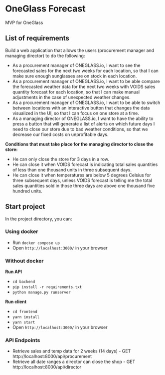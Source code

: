 # OneGlass Forecast
MVP for OneGlass

## List of requirements
Build a web application that allows the users (procurement manager
and managing director) to do the following:
- As a procurement manager of ONEGLASS.io, I want to see the forecasted sales for
the next two weeks for each location, so that I can make sure enough sunglasses are
on stock in each location.
- As a procurement manager of ONEGLASS.io, I want to be able compare the
forecasted weather data for the next two weeks with VOIDS sales quantity forecast
for each location, so that I can make manual adjustments in the case of unexpected
weather changes.
- As a procurement manager of ONEGLASS.io, I want to be able to switch between
locations with an interactive button that changes the data visualized in the UI, so
that I can focus on one store at a time.
- As a managing director of ONEGLASS.io, I want to have the ability to press a button
that will generate a list of alerts on which future days I need to close our store due to
bad weather conditions, so that we decrease our fixed costs on unprofitable days.


**Conditions that must take place for the managing director to close the store:**
- He can only close the store for 3 days in a row.
- He can close it when VOIDS forecast is indicating total sales quantities of less than
one thousand units in three subsequent days.
- He can close it when temperatures are below 5 degrees Celsius for three
subsequent days, unless VOIDS forecast is telling me the total sales quantities sold in
those three days are above one thousand five hundred units.

## Start project

In the project directory, you can:

### Using docker
- Run `docker compose up`
- Open `http://localhost:3000/` in your browser

### Without docker

**Run API**
- `cd backend`
- `pip install -r requirements.txt`
- `python manage.py runserver`

**Run client**
- `cd frontend`
- `yarn install`
- `yarn start`
- Open `http://localhost:3000/` in your browser



### API Endpoints

- Retrieve sales and temp data for 2 weeks (14 days) - GET http://localhost:8000/api/procurement
- Retrieve all date ranges a director can close the shop - GET http://localhost:8000/api/director
